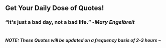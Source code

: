 ## Get Your Daily Dose of Quotes!
### <q>It's just a bad day, not a bad life.</q> -<em>Mary Engelbreit</em> <br><br>
##### NOTE: These Quotes will be updated on a frequency basis of 2-3 hours ~
